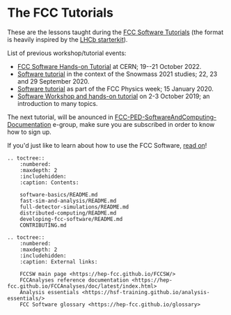 # The FCC Tutorials

These are the lessons taught during the [FCC Software Tutorials][tutorial] (the
format is heavily inspired by the [LHCb starterkit][lhcb-starterkit]).

List of previous workshop/tutorial events:
* [FCC Software Hands-on Tutorial](https://indico.cern.ch/event/1182767/) at
    CERN; 19--21 October 2022.
* [Software tutorial](https://indico.cern.ch/event/945608/timetable/?layout=room#147-link-to-software-tutorial)
    in the context of the Snowmass 2021 studies; 22, 23 and 29 September 2020.
* [Software tutorial](https://indico.cern.ch/event/838435/timetable/?layout=room#147-link-to-software-tutorial) as part of the FCC Physics week; 15 January 2020.
* [Software Workshop and hands-on tutorial](https://indico.cern.ch/event/839794/) on 2-3 October 2019; an introduction to many topics.

The next tutorial, will be anounced in
[FCC-PED-SoftwareAndComputing-Documentation](https://e-groups.cern.ch/e-groups/Egroup.do?egroupName=FCC-PED-SoftwareAndComputing-Documentation) e-group, make sure you
are subscribed in order to know how to sign up.

If you'd just like to learn about how to use the FCC Software,
[read on][first-steps]!

[fccsw-website]: https://cern.ch/fccsw
[tutorial]: https://hep-fcc.github.io/fcc-tutorials
[lhcb-starterkit]: https://lhcb.github.io/starterkit-lessons/index.html
[first-steps]: ./software-basics/README.md#first-steps


```{eval-rst}
.. toctree::
    :numbered:
    :maxdepth: 2
    :includehidden:
    :caption: Contents:

    software-basics/README.md
    fast-sim-and-analysis/README.md
    full-detector-simulations/README.md
    distributed-computing/README.md
    developing-fcc-software/README.md
    CONTRIBUTING.md

.. toctree::
    :numbered:
    :maxdepth: 2
    :includehidden:
    :caption: External links:

    FCCSW main page <https://hep-fcc.github.io/FCCSW/>
    FCCAnalyses reference documentation <https://hep-fcc.github.io/FCCAnalyses/doc/latest/index.html>
    Analysis essentials <https://hsf-training.github.io/analysis-essentials/>
    FCC Software glossary <https://hep-fcc.github.io/glossary>
```
